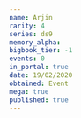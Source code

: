 ```yaml
---
name: Arjin
rarity: 4
series: ds9
memory_alpha:
bigbook_tier: -1
events: 0
in_portal: true
date: 19/02/2020
obtained: Event
mega: true
published: true
---
```



